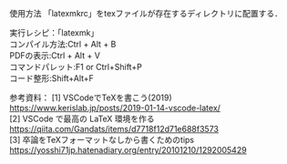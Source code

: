 使用方法
「latexmkrc」をtexファイルが存在するディレクトリに配置する．  

実行レシピ：「latexmk」  
コンパイル方法:Ctrl + Alt + B  
PDFの表示:Ctrl + Alt + V  
コマンドパレット:F1 or Ctrl+Shift+P  
コード整形:Shift+Alt+F  

参考資料：
[1] VSCodeでTeXを書こう(2019)  
    https://www.kerislab.jp/posts/2019-01-14-vscode-latex/  
[2] VSCode で最高の LaTeX 環境を作る  
    https://qiita.com/Gandats/items/d7718f12d71e688f3573  
[3] 卒論をTeXフォーマットなしから書くためのtips  
    https://yosshi71jp.hatenadiary.org/entry/20101210/1292005429  